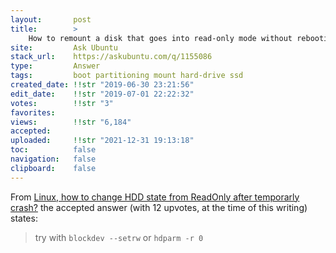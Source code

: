 ```yaml
---
layout:       post
title:        >
    How to remount a disk that goes into read-only mode without rebooting?
site:         Ask Ubuntu
stack_url:    https://askubuntu.com/q/1155086
type:         Answer
tags:         boot partitioning mount hard-drive ssd
created_date: !!str "2019-06-30 23:21:56"
edit_date:    !!str "2019-07-01 22:22:32"
votes:        !!str "3"
favorites:    
views:        !!str "6,184"
accepted:     
uploaded:     !!str "2021-12-31 19:13:18"
toc:          false
navigation:   false
clipboard:    false
---
```


From [Linux, how to change HDD state from ReadOnly after temporarly crash?](https://unix.stackexchange.com/questions/74090/linux-how-to-change-hdd-state-from-readonly-after-temporarly-crash) the accepted answer (with 12 upvotes, at the time of this writing) states:

> try with `blockdev --setrw` or `hdparm -r 0`  
